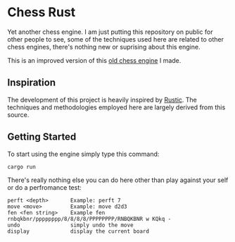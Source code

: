 # Chess Rust

Yet another chess engine. I am just putting this repository on public for other people to see, some of the techniques used here are related to other chess engines, there's nothing new or suprising about this engine.

This is an improved version of this [old chess engine](https://github.com/DestinEcarma/chess-rust-old) I made.

## Inspiration

The development of this project is heavily inspired by [Rustic](https://github.com/mvanthoor/rustic). The techniques and methodologies employed here are largely derived from this source.

## Getting Started

To start using the engine simply type this command:

```
cargo run
```

There's really nothing else you can do here other than play against your self or do a perfromance test:

```
perft <depth>       Example: perft 7
move <move>         Example: move d2d3
fen <fen string>    Example fen rnbqkbnr/pppppppp/8/8/8/8/PPPPPPPP/RNBQKBNR w KQkq -
undo                simply undo the move
display             display the current board
```
